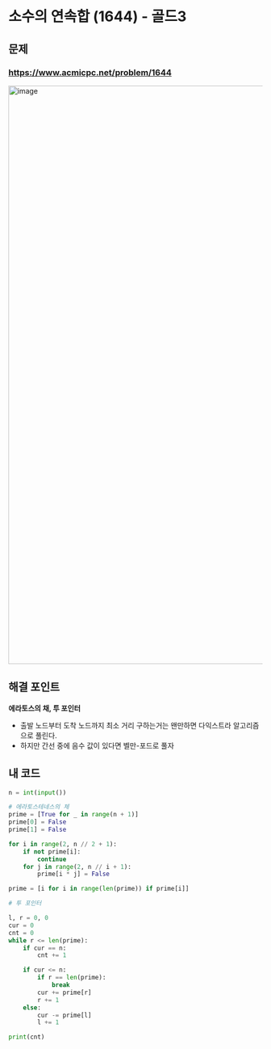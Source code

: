 # 소수의 연속합  (1644) - 골드3

## 문제 
### https://www.acmicpc.net/problem/1644
<img width="1146" alt="image" src="https://user-images.githubusercontent.com/72330884/191724782-77754685-a990-48f4-a43f-1576de7b9233.png">

## 해결 포인트
**에라토스의 채, 투 포인터**
- 출발 노드부터 도착 노드까지 최소 거리 구하는거는 왠만하면 다익스트라 알고리즘으로 풀린다.
- 하지만 간선 중에 음수 값이 있다면 벨만-포드로 풀자

## 내 코드
```python
n = int(input())

# 에라토스테네스의 체
prime = [True for _ in range(n + 1)]
prime[0] = False
prime[1] = False

for i in range(2, n // 2 + 1):
    if not prime[i]:
        continue
    for j in range(2, n // i + 1):
        prime[i * j] = False

prime = [i for i in range(len(prime)) if prime[i]]

# 투 포인터

l, r = 0, 0
cur = 0
cnt = 0
while r <= len(prime):
    if cur == n:
        cnt += 1

    if cur <= n:
        if r == len(prime):
            break
        cur += prime[r]
        r += 1
    else:
        cur -= prime[l]
        l += 1

print(cnt)

```
